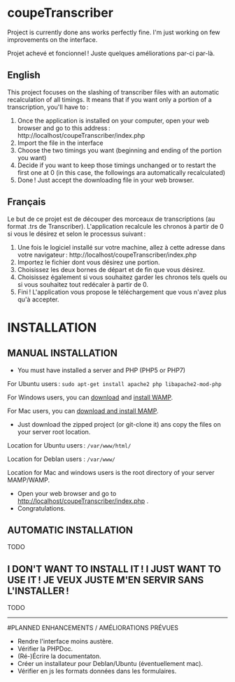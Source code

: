 # coupeTranscriber

Project is currently done ans works perfectly fine. I'm just working on few improvements on the interface.

Projet achevé et foncionnel ! Juste quelques améliorations par-ci par-là.

## English

This project focuses on the slashing of transcriber files with an automatic recalculation of all timings.
It means that if you want only a portion of a transcription, you'll have to :
<ol>
    <li>Once the application is installed on your computer, open your web browser and go to this address : http://localhost/coupeTranscriber/index.php</li>
    <li>Import the file in the interface</li>
    <li>Choose the two timings you want (beginning and ending of the portion you want)</li>
    <li>Decide if you want to keep those timings unchanged or to restart the first one at 0 (in this case, the followings ara automatically recalculated)</li>
    <li>Done ! Just accept the downloading file in your web browser.</li>
</ol>
 
## Français
 
Le but de ce projet est de découper des morceaux de transcriptions (au format .trs de Transcriber). L'application recalcule les chronos à partir de 0 si vous le désirez et selon le processus suivant :
<ol>
    <li>Une fois le logiciel installé sur votre machine, allez à cette adresse dans votre navigateur : http://localhost/coupeTranscriber/index.php</li>
    <li>Importez le fichier dont vous désirez une portion.</li>
    <li>Choisissez les deux bornes de départ et de fin que vous désirez.</li>
    <li>Choisissez également si vous souhaitez garder les chronos tels quels ou si vous souhaitez tout redécaler à partir de 0.</li>
    <li>Fini ! L'application vous propose le téléchargement que vous n'avez plus qu'à accepter.</li>
</ol>

# INSTALLATION

## MANUAL INSTALLATION

- You must have installed a server and PHP (PHP5 or PHP7)

For Ubuntu users : `sudo apt-get install apache2 php libapache2-mod-php`

For Windows users, you can [download](https://sourceforge.net/projects/wampserver/) and [install WAMP](http://www.wampserver.com/).

For Mac users, you can [download and install MAMP](https://www.mamp.info/en/downloads/).

- Just download the zipped project (or git-clone it) ans copy the files on your server root location.

Location for Ubuntu users : `/var/www/html/`

Location for DebIan users : `/var/www/`

Location for Mac and windows users is the root directory of your server MAMP/WAMP.
- Open your web browser and go to [http://localhost/coupeTranscriber/index.php](http://localhost/coupeTranscriber/index.php) .
- Congratulations.


## AUTOMATIC INSTALLATION
TODO

## I DON'T WANT TO INSTALL IT ! I JUST WANT TO USE IT ! JE VEUX JUSTE M'EN SERVIR SANS L'INSTALLER !
TODO


----------------------

#PLANNED ENHANCEMENTS / AMÉLIORATIONS PRÉVUES
* Rendre l'interface moins austère.
* Vérifier la PHPDoc.
* (Ré-)Écrire la documentaton.
* Créer un installateur pour DebIan/Ubuntu (éventuellement mac).
* Vérifier en js les formats données dans les formulaires.
